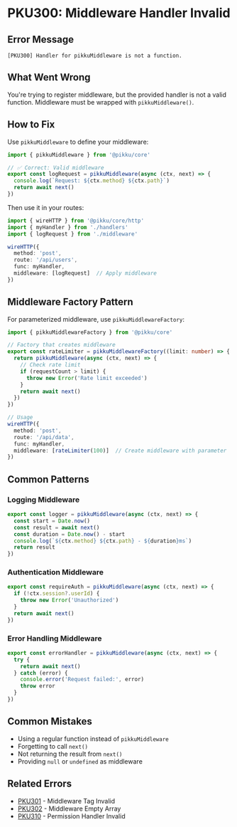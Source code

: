 # PKU300: Middleware Handler Invalid

## Error Message

```
[PKU300] Handler for pikkuMiddleware is not a function.
```

## What Went Wrong

You're trying to register middleware, but the provided handler is not a valid function. Middleware must be wrapped with `pikkuMiddleware()`.

## How to Fix

Use `pikkuMiddleware` to define your middleware:

```typescript
import { pikkuMiddleware } from '@pikku/core'

// ✅ Correct: Valid middleware
export const logRequest = pikkuMiddleware(async (ctx, next) => {
  console.log(`Request: ${ctx.method} ${ctx.path}`)
  return await next()
})
```

Then use it in your routes:

```typescript
import { wireHTTP } from '@pikku/core/http'
import { myHandler } from './handlers'
import { logRequest } from './middleware'

wireHTTP({
  method: 'post',
  route: '/api/users',
  func: myHandler,
  middleware: [logRequest]  // Apply middleware
})
```

## Middleware Factory Pattern

For parameterized middleware, use `pikkuMiddlewareFactory`:

```typescript
import { pikkuMiddlewareFactory } from '@pikku/core'

// Factory that creates middleware
export const rateLimiter = pikkuMiddlewareFactory((limit: number) => {
  return pikkuMiddleware(async (ctx, next) => {
    // Check rate limit
    if (requestCount > limit) {
      throw new Error('Rate limit exceeded')
    }
    return await next()
  })
})

// Usage
wireHTTP({
  method: 'post',
  route: '/api/data',
  func: myHandler,
  middleware: [rateLimiter(100)]  // Create middleware with parameter
})
```

## Common Patterns

### Logging Middleware

```typescript
export const logger = pikkuMiddleware(async (ctx, next) => {
  const start = Date.now()
  const result = await next()
  const duration = Date.now() - start
  console.log(`${ctx.method} ${ctx.path} - ${duration}ms`)
  return result
})
```

### Authentication Middleware

```typescript
export const requireAuth = pikkuMiddleware(async (ctx, next) => {
  if (!ctx.session?.userId) {
    throw new Error('Unauthorized')
  }
  return await next()
})
```

### Error Handling Middleware

```typescript
export const errorHandler = pikkuMiddleware(async (ctx, next) => {
  try {
    return await next()
  } catch (error) {
    console.error('Request failed:', error)
    throw error
  }
})
```

## Common Mistakes

- Using a regular function instead of `pikkuMiddleware`
- Forgetting to call `next()`
- Not returning the result from `next()`
- Providing `null` or `undefined` as middleware

## Related Errors

- [PKU301](./pku301.md) - Middleware Tag Invalid
- [PKU302](./pku302.md) - Middleware Empty Array
- [PKU310](./pku310.md) - Permission Handler Invalid
